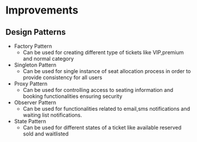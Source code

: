 # Improvements

## Design Patterns

- Factory Pattern
  - Can be used for creating different type of tickets like VIP,premium and normal category
- Singleton Pattern
  - Can be used for single instance of seat allocation process in order to provide consistency for all users
- Proxy Pattern
  - Can be used for controlling access to seating information and booking functionalities ensuring security
- Observer Pattern
  - Can be used for functionalities related to email,sms notifications and waiting list notifications.
- State Pattern
  - Can be used for different states of a ticket like available reserved sold and waitlisted
